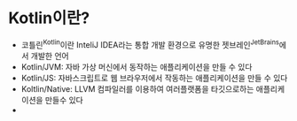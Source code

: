 # Kotlin이란?

- 코틀린<sup>Kotlin</sup>이란 InteliJ IDEA라는 통합 개발 환경으로 유명한 젯브레인<sup>JetBrains</sup>에서 개발한 언어
- Kotlin/JVM: 자바 가상 머신에서 동작하는 애플리케이션을 만들 수 있다
- Kotlin/JS: 자바스크립트로 웹 브라우저에서 작동하는 애플리케이션을 만들 수 있다
- Koltlin/Native: LLVM 컴파일러를 이용하여 여러플랫폼을 타깃으로하는 애플리케이션을 만들수 있다
- 